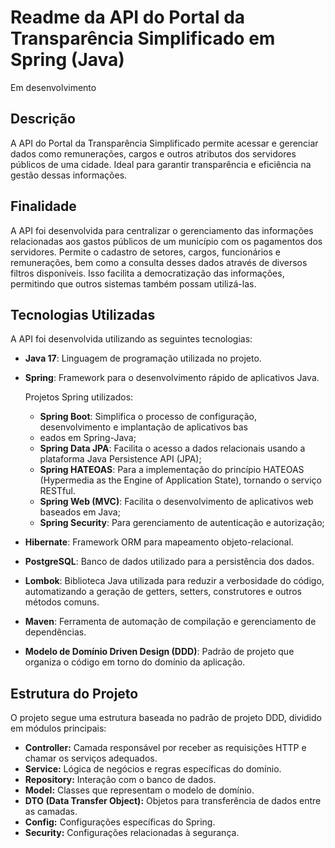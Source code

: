 # Readme da API do Portal da Transparência Simplificado em Spring (Java)

Em desenvolvimento

## Descrição

A API do Portal da Transparência Simplificado permite acessar e gerenciar dados como remunerações, cargos e outros atributos dos servidores públicos de uma cidade. Ideal para garantir transparência e eficiência na gestão dessas informações.

## Finalidade

A API foi desenvolvida para centralizar o gerenciamento das informações relacionadas aos gastos públicos de um município com os pagamentos dos servidores. Permite o cadastro de setores, cargos, funcionários e remunerações, bem como a consulta desses dados através de diversos filtros disponíveis. Isso facilita a democratização das informações, permitindo que outros sistemas também possam utilizá-las.

## Tecnologias Utilizadas

A API foi desenvolvida utilizando as seguintes tecnologias:

- **Java 17**: Linguagem de programação utilizada no projeto.
- **Spring**: Framework para o desenvolvimento rápido de aplicativos Java.

	 Projetos Spring utilizados:
	- **Spring Boot**: Simplifica o processo de configuração, desenvolvimento e implantação de aplicativos bas
	- eados em Spring-Java;
	- **Spring Data JPA**: Facilita o acesso a dados relacionais usando a plataforma Java 	Persistence API (JPA);
	- **Spring HATEOAS**: Para a implementação do princípio HATEOAS (Hypermedia as the Engine of Application State), tornando o serviço RESTful.
	- **Spring Web (MVC)**: Facilita o desenvolvimento de aplicativos web baseados em Java;
	- **Spring Security**: Para gerenciamento de autenticação e autorização;
- **Hibernate**: Framework ORM para mapeamento objeto-relacional.
- **PostgreSQL**: Banco de dados utilizado para a persistência dos dados.
- **Lombok**: Biblioteca Java utilizada para reduzir a verbosidade do código, automatizando a geração de getters, setters, construtores e outros métodos comuns.
- **Maven**: Ferramenta de automação de compilação e gerenciamento de dependências.
- **Modelo de Domínio Driven Design (DDD)**: Padrão de projeto que organiza o código em torno do domínio da aplicação.

## Estrutura do Projeto

O projeto segue uma estrutura baseada no padrão de projeto DDD, dividido em módulos principais:

- **Controller:** Camada responsável por receber as requisições HTTP e chamar os serviços adequados.
- **Service:** Lógica de negócios e regras específicas do domínio.
- **Repository:** Interação com o banco de dados.
- **Model:** Classes que representam o modelo de domínio.
- **DTO (Data Transfer Object):** Objetos para transferência de dados entre as camadas.
- **Config:** Configurações específicas do Spring.
- **Security:** Configurações relacionadas à segurança.
